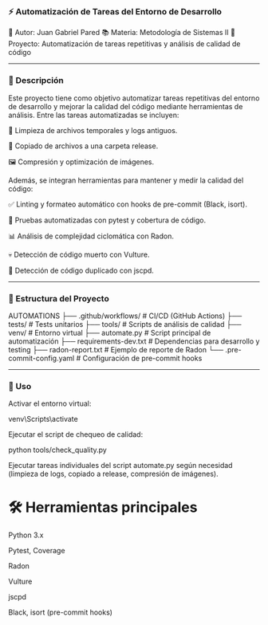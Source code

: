 ### ⚡ Automatización de Tareas del Entorno de Desarrollo

👤 Autor: Juan Gabriel Pared
📚 Materia: Metodología de Sistemas II
📁 Proyecto: Automatización de tareas repetitivas y análisis de calidad de código

---

### 📝 Descripción

Este proyecto tiene como objetivo automatizar tareas repetitivas del entorno de desarrollo y mejorar la calidad del código mediante herramientas de análisis. Entre las tareas automatizadas se incluyen:

🧹 Limpieza de archivos temporales y logs antiguos.

📂 Copiado de archivos a una carpeta release.

🖼️ Compresión y optimización de imágenes.

Además, se integran herramientas para mantener y medir la calidad del código:

✅ Linting y formateo automático con hooks de pre-commit (Black, isort).

🧪 Pruebas automatizadas con pytest y cobertura de código.

📊 Análisis de complejidad ciclomática con Radon.

💀 Detección de código muerto con Vulture.

🔁 Detección de código duplicado con jscpd.

---

### 📂 Estructura del Proyecto
AUTOMATIONS
├── .github/workflows/        # CI/CD (GitHub Actions)
├── tests/                    # Tests unitarios
├── tools/                    # Scripts de análisis de calidad
├── venv/                     # Entorno virtual
├── automate.py               # Script principal de automatización
├── requirements-dev.txt      # Dependencias para desarrollo y testing
├── radon-report.txt          # Ejemplo de reporte de Radon
└── .pre-commit-config.yaml   # Configuración de pre-commit hooks

---

### 🚀 Uso

Activar el entorno virtual:

venv\Scripts\activate


Ejecutar el script de chequeo de calidad:

python tools/check_quality.py


Ejecutar tareas individuales del script automate.py según necesidad (limpieza de logs, copiado a release, compresión de imágenes).

# 🛠️ Herramientas principales

Python 3.x

Pytest, Coverage

Radon

Vulture

jscpd

Black, isort (pre-commit hooks)
